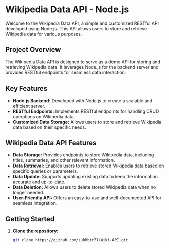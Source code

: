 # Wikipedia Data API - Node.js

Welcome to the Wikipedia Data API, a simple and customized RESTful API developed using Node.js. This API allows users to store and retrieve Wikipedia data for various purposes.

## Project Overview

The Wikipedia Data API is designed to serve as a demo API for storing and retrieving Wikipedia data. It leverages Node.js for the backend server and provides RESTful endpoints for seamless data interaction.

## Key Features

- **Node.js Backend:** Developed with Node.js to create a scalable and efficient server.
- **RESTful Endpoints:** Implements RESTful endpoints for handling CRUD operations on Wikipedia data.
- **Customized Data Storage:** Allows users to store and retrieve Wikipedia data based on their specific needs.

## Wikipedia Data API Features

- **Data Storage:** Provides endpoints to store Wikipedia data, including titles, summaries, and other relevant information.
- **Data Retrieval:** Enables users to retrieve stored Wikipedia data based on specific queries or parameters.
- **Data Update:** Supports updating existing data to keep the information accurate and up-to-date.
- **Data Deletion:** Allows users to delete stored Wikipedia data when no longer needed.
- **User-Friendly API:** Offers an easy-to-use and well-documented API for seamless integration.

## Getting Started

1. **Clone the repository:**

   ```bash
   git clone https://github.com/sukhbir77/Wiki-API.git
